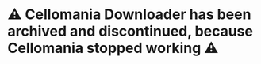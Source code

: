 # ⚠️ Cellomania Downloader has been archived and discontinued, because Cellomania stopped working ⚠️
